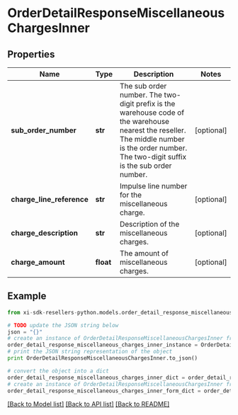 # OrderDetailResponseMiscellaneousChargesInner


## Properties

Name | Type | Description | Notes
------------ | ------------- | ------------- | -------------
**sub_order_number** | **str** | The sub order number. The two-digit prefix is the warehouse code of the warehouse nearest the reseller. The middle number is the order number. The two-digit suffix is the sub order number. | [optional] 
**charge_line_reference** | **str** | Impulse line number for the miscellaneous charge. | [optional] 
**charge_description** | **str** | Description of the miscellaneous charges. | [optional] 
**charge_amount** | **float** | The amount of miscellaneous charges. | [optional] 

## Example

```python
from xi-sdk-resellers-python.models.order_detail_response_miscellaneous_charges_inner import OrderDetailResponseMiscellaneousChargesInner

# TODO update the JSON string below
json = "{}"
# create an instance of OrderDetailResponseMiscellaneousChargesInner from a JSON string
order_detail_response_miscellaneous_charges_inner_instance = OrderDetailResponseMiscellaneousChargesInner.from_json(json)
# print the JSON string representation of the object
print OrderDetailResponseMiscellaneousChargesInner.to_json()

# convert the object into a dict
order_detail_response_miscellaneous_charges_inner_dict = order_detail_response_miscellaneous_charges_inner_instance.to_dict()
# create an instance of OrderDetailResponseMiscellaneousChargesInner from a dict
order_detail_response_miscellaneous_charges_inner_form_dict = order_detail_response_miscellaneous_charges_inner.from_dict(order_detail_response_miscellaneous_charges_inner_dict)
```
[[Back to Model list]](../README.md#documentation-for-models) [[Back to API list]](../README.md#documentation-for-api-endpoints) [[Back to README]](../README.md)



